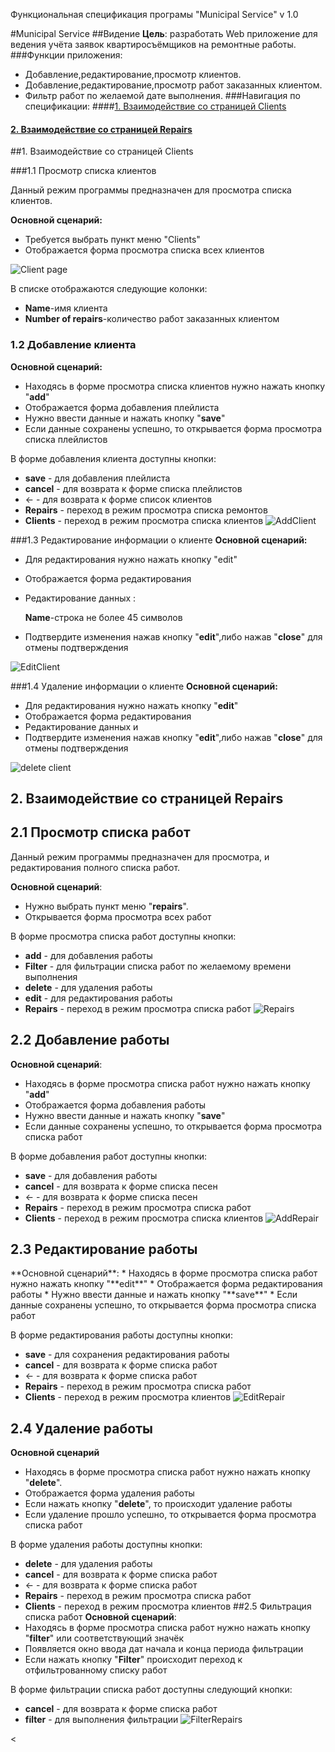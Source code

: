 Функциональная спецификация програмы "Municipal Service" v 1.0

#Municipal Service
##Видение
**Цель**: разработать Web приложение для ведения учёта заявок квартиросъёмщиков на ремонтные работы.
###Функции приложения:

- Добавление,редактирование,просмотр клиентов.
- Добавление,редактирование,просмотр работ заказанных клиентом.
- Фильтр работ по желаемой дате выполнения.
###Навигация по спецификации:
####[1. Взаимодействие со страницей Clients ](#link1)

#### <a href="#link2"> 2. Взаимодействие со страницей Repairs</a>
<a name="link1">

##1. Взаимодействие со страницей Clients </a>


###1.1 Просмотр списка клиентов 

Данный режим программы предназначен для просмотра списка клиентов.

**Основной сценарий:**
-  Требуется выбрать пункт меню "Clients"
- Отображается форма просмотра списка всех клиентов

![Client page](https://)

 В списке отображаются следующие колонки:
- **Name**-имя клиента
- **Number of repairs**-количество работ заказанных клиентом
### 1.2 Добавление клиента
**Основной сценарий:**
* Находясь в форме просмотра списка клиентов нужно нажать кнопку "**add**"
* Отображается форма добавления плейлиста
* Нужно ввести данные и нажать кнопку "**save**"
* Если данные сохранены успешно, то открывается форма просмотра списка плейлистов

В форме добавления клиента доступны кнопки:
* **save** - для добавления плейлиста
* **cancel** - для возврата к форме списка плейлистов
* <- - для возврата к форме список  клиентов
* **Repairs** - переход в режим просмотра списка ремонтов
* **Clients** - переход в режим просмотра списка клиентов
  ![AddClient](img/)

###1.3 Редактирование информации о клиенте
**Основной сценарий:**
- Для редактирования нужно нажать кнопку "edit"
- Отображается форма редактирования
- Редактирование данных :
 
  **Name**-строка не более 45 символов
         
- Подтвердите изменения нажав кнопку "**edit**",либо нажав "**close**" для отмены подтверждения

![EditClient](https://)

###1.4 Удаление информации о клиенте
**Основной сценарий:**
- Для редактирования нужно нажать кнопку "**edit**"
- Отображается форма редактирования
- Редактирование данных и
- Подтвердите изменения нажав кнопку "**edit**",либо нажав "**close**" для отмены подтверждения

![delete client](https://)

## <a name="link2">2. Взаимодействие со страницей Repairs</a>
## 2.1 Просмотр списка работ
Данный режим программы предназначен для просмотра, и редактирования полного списка работ.

**Основной сценарий**:
* Нужно выбрать пункт меню "**repairs**".
* Открывается форма просмотра всех работ

В форме просмотра списка работ доступны кнопки:
* **add** - для добавления работы
* **Filter** - для фильтрации списка работ по желаемому времени выполнения
* **delete** - для удаления работы
* **edit** - для редактирования работы
* **Repairs** - переход в режим просмотра списка работ
  ![Repairs](img/rs.png)
## 2.2 Добавление работы
**Основной сценарий**:
* Находясь в форме просмотра списка работ нужно нажать кнопку "**add**"
* Отображается форма добавления работы
* Нужно ввести  данные и нажать кнопку "**save**"
* Если данные сохранены успешно, то открывается форма просмотра списка работ

В форме добавления работ доступны кнопки:
* **save** - для добавления работы
* **cancel** - для возврата к форме списка песен
* <- - для возврата к форме списка песен
* **Repairs** - переход в режим просмотра списка работ
* **Clients** - переход в режим просмотра списка клиентов
  ![AddRepair](img/)
 

## 2.3 Редактирование работы 
</a>
**Основной сценарий**:
* Находясь в форме просмотра списка работ нужно нажать кнопку "**edit**"
* Отображается форма редактирования работы
* Нужно ввести данные и нажать кнопку "**save**"
* Если данные сохранены успешно, то открывается форма просмотра списка работ

В форме редактирования работы доступны кнопки:
* **save** - для сохранения редактирования работы
* **cancel** - для возврата к форме списка работ
* <- - для возврата к форме списка работ
* **Repairs** - переход в режим просмотра списка работ
* **Clients** - переход в режим просмотра клиентов
  ![EditRepair](img/)
## 2.4 Удаление работы
**Основной сценарий**
* Находясь в форме просмотра списка работ нужно нажать кнопку "**delete**".
* Отображается форма удаления работы
* Если нажать кнопку "**delete**", то происходит удаление работы
* Если удаление прошло успешно, то открывается форма просмотра списка работ

В форме удаления работы доступны кнопки:
* **delete** - для удаления работы
* **cancel** - для возврата к форме списка работ
* <- - для возврата к форме списка работ
* **Repairs** - переход в режим просмотра списка работ
* **Clients** - переход в режим просмотра клиентов
  ##2.5 Фильтрация списка работ
**Основной сценарий**:
* Находясь в форме просмотра списка работ нужно нажать кнопку "**filter**" или соответствующий значёк
* Появляется окно ввода дат начала и конца периода фильтрации
* Если нажать кнопку "**Filter**" происходит переход к отфильтрованному списку работ

В форме фильтрации списка работ доступны следующий кнопки:
* **cancel** - для возврата к форме списка работ
* **filter** - для выполнения фильтрации
  ![FilterRepairs](img/)

<